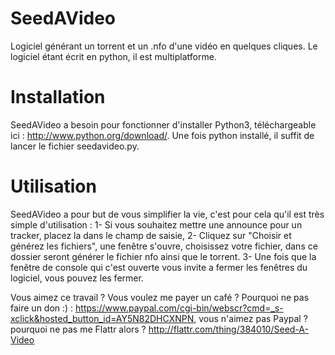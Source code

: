 SeedAVideo
==========

Logiciel générant un torrent et un .nfo d'une vidéo en quelques cliques. Le logiciel étant écrit en python, il est multiplatforme.

Installation
============

SeedAVideo a besoin pour fonctionner d'installer Python3, téléchargeable ici : http://www.python.org/download/.
Une fois python installé, il suffit de lancer le fichier seedavideo.py.

Utilisation
===========

SeedAVideo a pour but de vous simplifier la vie, c'est pour cela qu'il est très simple d'utilisation :
    1- Si vous souhaitez mettre une announce pour un tracker, placez la dans le champ de saisie,
    2- Cliquez sur "Choisir et générez les fichiers", une fenêtre s'ouvre, choisissez votre fichier, dans ce dossier seront générer le fichier nfo ainsi que le torrent.
    3- Une fois que la fenêtre de console qui c'est ouverte vous invite a fermer les fenêtres du logiciel, vous pouvez les fermer.
    
Vous aimez ce travail ? Vous voulez me payer un café ? Pourquoi ne pas faire un don :) :
https://www.paypal.com/cgi-bin/webscr?cmd=_s-xclick&hosted_button_id=AY5N82DHCXNPN, vous n'aimez pas Paypal ? pourquoi ne pas me Flattr alors ? http://flattr.com/thing/384010/Seed-A-Video